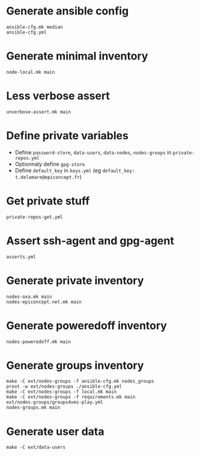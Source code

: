 # Generate ansible config

```
ansible-cfg.mk median
ansible-cfg.yml
```

# Generate minimal inventory

```
node-local.mk main
```

# Less verbose assert

```
unverbose-assert.mk main
```

# Define private variables

- Define `password-store`, `data-users`, `data-nodes`, `nodes-groups` in `private-repos.yml`
- Optionnaly define `gpg-store`
- Define `default_key` in `keys.yml` (eg `default_key: t.delamare@epiconcept.fr`)

# Get private stuff

```
private-repos-get.yml
```

# Assert ssh-agent and gpg-agent

```
asserts.yml
```

# Generate private inventory

```
nodes-oxa.mk main
nodes-epiconcept.net.mk main
```

# Generate poweredoff inventory

```
nodes-poweredoff.mk main
```

# Generate groups inventory

```
make -C ext/nodes-groups -f ansible-cfg.mk nodes_groups
proot -w ext/nodes-groups ./ansible-cfg.yml
make -C ext/nodes-groups -f local.mk main
make -C ext/nodes-groups -f requirements.mk main
ext/nodes-groups/groups4vms-play.yml
nodes-groups.mk main
```

# Generate user data

```
make -C ext/data-users
```
